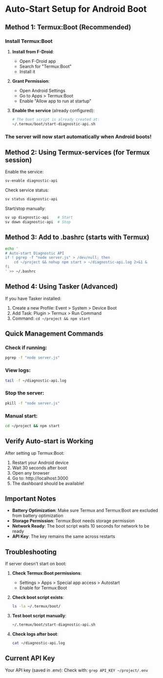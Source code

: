 # Auto-Start Setup for Android Boot

## Method 1: Termux:Boot (Recommended)

### Install Termux:Boot
1. **Install from F-Droid**:
   - Open F-Droid app
   - Search for "Termux:Boot"
   - Install it

2. **Grant Permission**:
   - Open Android Settings
   - Go to Apps > Termux:Boot
   - Enable "Allow app to run at startup"

3. **Enable the service** (already configured):
   ```bash
   # The boot script is already created at:
   ~/.termux/boot/start-diagnostic-api.sh
   ```

### The server will now start automatically when Android boots!

## Method 2: Using Termux-services (for Termux session)

Enable the service:
```bash
sv-enable diagnostic-api
```

Check service status:
```bash
sv status diagnostic-api
```

Start/stop manually:
```bash
sv up diagnostic-api    # Start
sv down diagnostic-api  # Stop
```

## Method 3: Add to .bashrc (starts with Termux)

```bash
echo '
# Auto-start Diagnostic API
if ! pgrep -f "node server.js" > /dev/null; then
    cd ~/project && nohup npm start > ~/diagnostic-api.log 2>&1 &
fi
' >> ~/.bashrc
```

## Method 4: Using Tasker (Advanced)

If you have Tasker installed:
1. Create a new Profile: Event > System > Device Boot
2. Add Task: Plugin > Termux > Run Command
3. Command: `cd ~/project && npm start`

## Quick Management Commands

### Check if running:
```bash
pgrep -f "node server.js"
```

### View logs:
```bash
tail -f ~/diagnostic-api.log
```

### Stop the server:
```bash
pkill -f "node server.js"
```

### Manual start:
```bash
cd ~/project && npm start
```

## Verify Auto-start is Working

After setting up Termux:Boot:
1. Restart your Android device
2. Wait 30 seconds after boot
3. Open any browser
4. Go to: http://localhost:3000
5. The dashboard should be available!

## Important Notes

- **Battery Optimization**: Make sure Termux and Termux:Boot are excluded from battery optimization
- **Storage Permission**: Termux:Boot needs storage permission
- **Network Ready**: The boot script waits 10 seconds for network to be ready
- **API Key**: The key remains the same across restarts

## Troubleshooting

If server doesn't start on boot:

1. **Check Termux:Boot permissions**:
   - Settings > Apps > Special app access > Autostart
   - Enable for Termux:Boot

2. **Check boot script exists**:
   ```bash
   ls -la ~/.termux/boot/
   ```

3. **Test boot script manually**:
   ```bash
   ~/.termux/boot/start-diagnostic-api.sh
   ```

4. **Check logs after boot**:
   ```bash
   cat ~/diagnostic-api.log
   ```

## Current API Key
Your API key (saved in .env):
Check with: `grep API_KEY ~/project/.env`